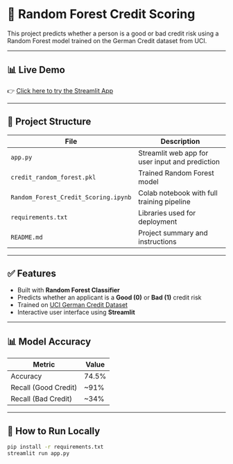 # 🎯 Random Forest Credit Scoring

This project predicts whether a person is a good or bad credit risk using a Random Forest model trained on the German Credit dataset from UCI.

---

## 📊 Live Demo

👉 [Click here to try the Streamlit App](https://random-forest-credit-scoring-ky2jjykzybbvknwmoxtpal.streamlit.app/)

---

## 📁 Project Structure

| File | Description |
|------|-------------|
| `app.py` | Streamlit web app for user input and prediction |
| `credit_random_forest.pkl` | Trained Random Forest model |
| `Random_Forest_Credit_Scoring.ipynb` | Colab notebook with full training pipeline |
| `requirements.txt` | Libraries used for deployment |
| `README.md` | Project summary and instructions |

---

## ✅ Features

- Built with **Random Forest Classifier**
- Predicts whether an applicant is a **Good (0)** or **Bad (1)** credit risk
- Trained on [UCI German Credit Dataset](https://archive.ics.uci.edu/ml/datasets/statlog+(german+credit+data))
- Interactive user interface using **Streamlit**

---

## 📊 Model Accuracy

| Metric | Value |
|--------|-------|
| Accuracy | 74.5% |
| Recall (Good Credit) | ~91% |
| Recall (Bad Credit) | ~34% |

---

## 🚀 How to Run Locally

```bash
pip install -r requirements.txt
streamlit run app.py
